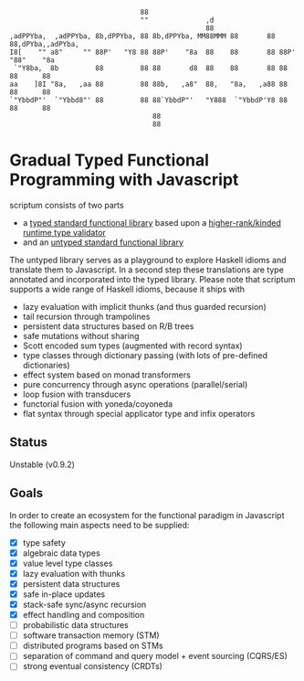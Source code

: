                                     88                                                    
                                    ""              ,d                                    
                                                    88                                    
    ,adPPYba,  ,adPPYba, 8b,dPPYba, 88 8b,dPPYba, MM88MMM 88       88 88,dPYba,,adPYba,   
    I8[    "" a8"     "" 88P'   "Y8 88 88P'    "8a  88    88       88 88P'   "88"    "8a  
     `"Y8ba,  8b         88         88 88       d8  88    88       88 88      88      88  
    aa    ]8I "8a,   ,aa 88         88 88b,   ,a8"  88,   "8a,   ,a88 88      88      88  
    `"YbbdP"'  `"Ybbd8"' 88         88 88`YbbdP"'   "Y888  `"YbbdP'Y8 88      88      88  
                                       88                                                 
                                       88                                                 
                                   
# Gradual Typed Functional Programming with Javascript

scriptum consists of two parts

* a [typed standard functional library](https://github.com/kongware/scriptum/blob/master/src/library.js) based upon a [higher-rank/kinded runtime type validator](https://github.com/kongware/scriptum/blob/master/src/validator.js)
* and an [untyped standard functional library](https://github.com/kongware/scriptum/blob/master/src/untyped.js)

The untyped library serves as a playground to explore Haskell idioms and translate them to Javascript. In a second step these translations are type annotated and incorporated into the typed library. Please note that scriptum supports a wide range of Haskell idioms, because it ships with

* lazy evaluation with implicit thunks (and thus guarded recursion)
* tail recursion through trampolines
* persistent data structures based on R/B trees
* safe mutations without sharing
* Scott encoded sum types (augmented with record syntax)
* type classes through dictionary passing (with lots of pre-defined dictionaries)
* effect system based on monad transformers
* pure concurrency through async operations (parallel/serial)
* loop fusion with transducers
* functorial fusion with yoneda/coyoneda
* flat syntax through special applicator type and infix operators

## Status

Unstable (v0.9.2)

## Goals

In order to create an ecosystem for the functional paradigm in Javascript the following main aspects need to be supplied:

- [x] type safety
- [x] algebraic data types
- [x] value level type classes
- [x] lazy evaluation with thunks
- [x] persistent data structures
- [x] safe in-place updates
- [x] stack-safe sync/async recursion
- [x] effect handling and composition
- [ ] probabilistic data structures
- [ ] software transaction memory (STM)
- [ ] distributed programs based on STMs
- [ ] separation of command and query model + event sourcing (CQRS/ES)
- [ ] strong eventual consistency (CRDTs)
